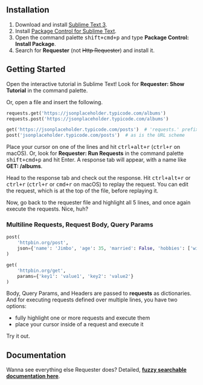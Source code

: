 ## Installation

1. Download and install [Sublime Text 3](https://www.sublimetext.com/3).
2. Install [Package Control for Sublime Text](https://packagecontrol.io/).
3. Open the command palette <kbd>shift+cmd+p</kbd> and type **Package Control: Install Package**.
4. Search for **Requester** (not ~~Http Requester~~) and install it.

## Getting Started

Open the interactive tutorial in Sublime Text! Look for **Requester: Show Tutorial** in the command palette.

Or, open a file and insert the following.

```py
requests.get('https://jsonplaceholder.typicode.com/albums')
requests.post('https://jsonplaceholder.typicode.com/albums')

get('https://jsonplaceholder.typicode.com/posts')  # 'requests.' prefix is optional
post('jsonplaceholder.typicode.com/posts')  # as is the URL scheme
```

Place your cursor on one of the lines and hit <kbd>ctrl+alt+r</kbd> (<kbd>ctrl+r</kbd> on macOS). Or, look for **Requester: Run Requests** in the command palette <kbd>shift+cmd+p</kbd> and hit Enter. A response tab will appear, with a name like **GET: /albums**.

Head to the response tab and check out the response. Hit <kbd>ctrl+alt+r</kbd> or <kbd>ctrl+r</kbd> (<kbd>ctrl+r</kbd> or <kbd>cmd+r</kbd> on macOS) to replay the request. You can edit the request, which is at the top of the file, before replaying it.

Now, go back to the requester file and highlight all 5 lines, and once again execute the requests. Nice, huh?

### Multiline Requests, Request Body, Query Params

```py
post(
    'httpbin.org/post',
    json={'name': 'Jimbo', 'age': 35, 'married': False, 'hobbies': ['wiki', 'pedia']}
)

get(
    'httpbin.org/get',
    params={'key1': 'value1', 'key2': 'value2'}
)
```

Body, Query Params, and Headers are passed to **requests** as dictionaries. And for executing requests defined over multiple lines, you have two options:

- fully highlight one or more requests and execute them
- place your cursor inside of a request and execute it

Try it out.

## Documentation

Wanna see everything else Requester does? Detailed, [**fuzzy searchable documentation here**](https://kylebebak.github.io/Requester/).

